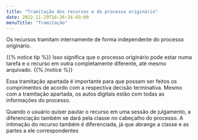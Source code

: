```yaml
---
title: "Tramitação dos recursos e do processo originário"
date: 2022-11-29T16:26:34-03:00
menuTitle: "Tramitação"
---
```


Os recursos tramitam internamente de forma independente do processo originário.

{{% notice tip %}}
Isso significa que o processo originário pode estar numa tarefa e o recurso em outra completamente diferente, até mesmo arquivado.
{{% /notice %}}

Essa tramitação apartada é importante para que possam ser feitos os cumprimentos de acordo com a respectiva decisão terminativa. Mesmo com a tramitação apartada, os autos digitais estão com todas as informações do processo. 

Quando o usuário quiser pautar o recurso em uma sessão de julgamento, a diferenciação também se dará pela classe no cabeçalho do processo. A intimação do recurso também é diferenciada, já que abrange a classe e as partes a ele correspondentes
